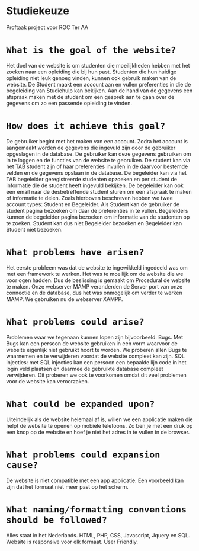 # **Studiekeuze**
Proftaak project voor ROC Ter AA

# `What is the goal of the website?`
Het doel van de website is om studenten die moeilijkheden hebben met het zoeken naar een opleiding die bij hun past. Studenten die hun huidige opleiding niet leuk genoeg vinden, kunnen ook gebruik maken van de website. De Student maakt een account aan en vullen preferenties in die de begeleiding van Studiehulp kan bekijken. Aan de hand van de gegevens een afspraak maken met de student om een gesprek aan te gaan over de gegevens om zo een passende opleiding te vinden.

# `How does it achieve this goal?`
De gebruiker begint met het maken van een account. Zodra het account is aangemaakt worden de gegevens die ingevuld zijn door de gebruiker opgeslagen in de database. De gebruiker kan deze gegevens gebruiken om in te loggen en de functies van de website te gebruiken. De student kan via het TAB student zijn of haar preferenties invullen in de daarvoor bestemde velden en de gegevens opslaan in de database. De begeleider kan via het TAB begeleider geregistreerde studenten opzoeken en per student de informatie die de student heeft ingevuld bekijken. De begeleider kan ook een email naar de desbetreffende student sturen om een afspraak te maken of informatie te delen. Zoals hierboven beschreven hebben we twee account types: Student en Begeleider. Als Student kan de gebruiker de student pagina bezoeken om daar de preferenties in te vullen. Begeleiders kunnen de begeleider pagina bezoeken om informatie van de studenten op te zoeken. Student kan dus niet Begeleider bezoeken en Begeleider kan Student niet bezoeken.

# `What problems have arisen?`
Het eerste probleem was dat de website te ingewikkeld ingedeeld was om met een framework te werken. Het was te moeilijk om de website die we voor ogen hadden. Dus de beslissing is gemaakt om Procedural de website te maken. Onze webserver MAMP veranderden de Server port van onze connectie en de database, dus het was onmogelijk om verder te werken MAMP. We gebruiken nu de webserver XAMPP.

# `What problems could arise?`
Problemen waar we tegenaan kunnen lopen zijn bijvoorbeeld: Bugs. Met Bugs kan een persoon de website gebruiken in een vorm waarvoor de website eigenlijk niet gebruikt hoort te worden. We proberen allen Bugs te waarnemen en te verwijderen voordat de website compleet kan zijn. SQL injecties: met SQL injecties kan een persoon een bepaalde lijn code in het login veld plaatsen en daarmee de gebruikte database compleet verwijderen. Dit proberen we ook te voorkomen omdat dit veel problemen voor de website kan veroorzaken.

# `What could be expanded upon?`
Uiteindelijk als de website helemaal af is, willen we een applicatie maken die helpt de website te openen op mobiele telefoons. Zo ben je met een druk op een knop op de website en hoef je niet het adres in te vullen in de browser.

# `What problems could expansion cause?`
De website is niet compatible met een app applicatie. Een voorbeeld kan zijn dat het formaat niet meer past op het scherm.

# `What naming/formatting conventions should be followed?`
Alles staat in het Nederlands. HTML, PHP, CSS, Javascript, Jquery en SQL. Website is responsive voor elk formaat. User Friendly.
